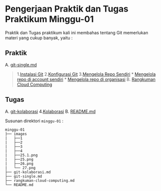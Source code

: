 # Pengerjaan Praktik dan Tugas Praktikum Minggu-01
Praktik dan Tugas praktikum kali ini membahas tentang Git memerlukan materi yang cukup banyak, yaitu :
## Praktik
A.  [git-single.md](git-single.md)
> 1.[Instalasi Git](git-single.md)
    2.[Konfigurasi Git](git-single.md)
    3.[Mengelola Repo Sendiri](git-single.md)
     * [Mengelola repo di account sendiri](git-single.md)
     * [Mengelola repo di organisasi](git-single.md)
B.  [Rangkuman Cloud Computing](rangkuman-cloud-computing.md)
## Tugas
A.  [git-kolaborasi](git-kolaborasi.md)
    4.[Kolaborasi](git-kolaborasi.md)
 B. [README.md](README.md)


Susunan direktori `minggu-01` :
```
minggu-01
├── images
|   ├──1
|   ├──2
|   ├──3
|   ├──4
|   ├──25.1.png
|   ├──25.png
|   ├──26.png
|   └── 27.png
├── git-kolaborasi.md
├── git-single.md
├── rangkuman-cloud-computing.md
└── README.md
```
